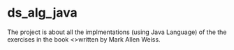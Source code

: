 ds_alg_java
===========

The project is about all the implmentations (using Java Language) of the the exercises in the book
<<Data Structures and Algorithm Analysic in Java>>written by Mark Allen Weiss.
